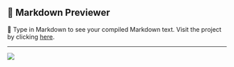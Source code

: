 ## :card_index: Markdown Previewer

:page_facing_up: Type in Markdown to see your compiled Markdown text. Visit the project by clicking [here](https://carolinaknoll.github.io/markdown-previewer/).

***

![](https://i.imgur.com/mwO5ZMd.png)
